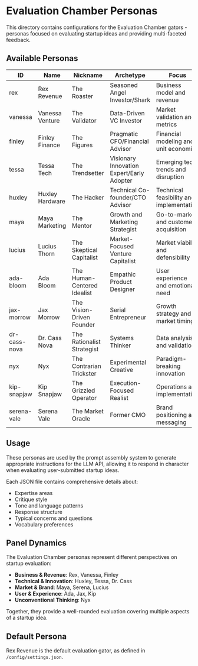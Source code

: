 # Evaluation Chamber Personas

This directory contains configurations for the Evaluation Chamber gators - personas focused on evaluating startup ideas and providing multi-faceted feedback.

## Available Personas

| ID | Name | Nickname | Archetype | Focus |
|----|------|----------|-----------|-------|
| rex | Rex Revenue | The Roaster | Seasoned Angel Investor/Shark | Business model and revenue |
| vanessa | Vanessa Venture | The Validator | Data-Driven VC Investor | Market validation and metrics |
| finley | Finley Finance | The Figures | Pragmatic CFO/Financial Advisor | Financial modeling and unit economics |
| tessa | Tessa Tech | The Trendsetter | Visionary Innovation Expert/Early Adopter | Emerging tech trends and disruption |
| huxley | Huxley Hardware | The Hacker | Technical Co-founder/CTO Advisor | Technical feasibility and implementation |
| maya | Maya Marketing | The Mentor | Growth and Marketing Strategist | Go-to-market and customer acquisition |
| lucius | Lucius Thorn | The Skeptical Capitalist | Market-Focused Venture Capitalist | Market viability and defensibility |
| ada-bloom | Ada Bloom | The Human-Centered Idealist | Empathic Product Designer | User experience and emotional need |
| jax-morrow | Jax Morrow | The Vision-Driven Founder | Serial Entrepreneur | Growth strategy and market timing |
| dr-cass-nova | Dr. Cass Nova | The Rationalist Strategist | Systems Thinker | Data analysis and validation |
| nyx | Nyx | The Contrarian Trickster | Experimental Creative | Paradigm-breaking innovation |
| kip-snapjaw | Kip Snapjaw | The Grizzled Operator | Execution-Focused Realist | Operations and implementation |
| serena-vale | Serena Vale | The Market Oracle | Former CMO | Brand positioning and messaging |

## Usage

These personas are used by the prompt assembly system to generate appropriate instructions for the LLM API, allowing it to respond in character when evaluating user-submitted startup ideas.

Each JSON file contains comprehensive details about:
- Expertise areas
- Critique style
- Tone and language patterns
- Response structure
- Typical concerns and questions
- Vocabulary preferences

## Panel Dynamics

The Evaluation Chamber personas represent different perspectives on startup evaluation:

- **Business & Revenue**: Rex, Vanessa, Finley
- **Technical & Innovation**: Huxley, Tessa, Dr. Cass
- **Market & Brand**: Maya, Serena, Lucius
- **User & Experience**: Ada, Jax, Kip
- **Unconventional Thinking**: Nyx

Together, they provide a well-rounded evaluation covering multiple aspects of a startup idea.

## Default Persona

Rex Revenue is the default evaluation gator, as defined in `/config/settings.json`.